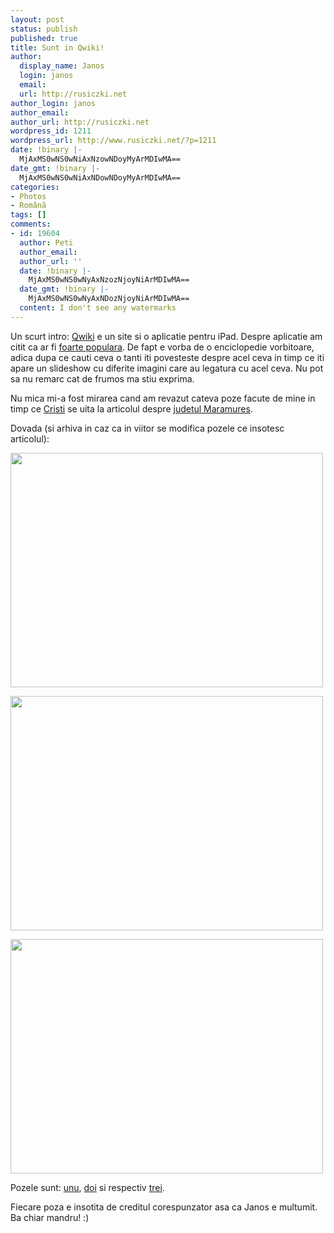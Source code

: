 ```yaml
---
layout: post
status: publish
published: true
title: Sunt in Qwiki!
author:
  display_name: Janos
  login: janos
  email: 
  url: http://rusiczki.net
author_login: janos
author_email: 
author_url: http://rusiczki.net
wordpress_id: 1211
wordpress_url: http://www.rusiczki.net/?p=1211
date: !binary |-
  MjAxMS0wNS0wNiAxNzowNDoyMyArMDIwMA==
date_gmt: !binary |-
  MjAxMS0wNS0wNiAxNDowNDoyMyArMDIwMA==
categories:
- Photos
- Română
tags: []
comments:
- id: 19604
  author: Peti
  author_email: 
  author_url: ''
  date: !binary |-
    MjAxMS0wNS0wNyAxNzozNjoyNiArMDIwMA==
  date_gmt: !binary |-
    MjAxMS0wNS0wNyAxNDozNjoyNiArMDIwMA==
  content: I don't see any watermarks
---
```

<p>Un scurt intro: <a href="http://www.qwiki.com">Qwiki</a> e un site si o aplicatie pentru iPad. Despre aplicatie am citit ca ar fi <a href="http://techcrunch.com/2011/05/03/qwiki-ipad-app-hits-250k-downloads-in-11-days/">foarte populara</a>. De fapt e vorba de o enciclopedie vorbitoare, adica dupa ce cauti ceva o tanti iti povesteste despre acel ceva in timp ce iti apare un slideshow cu diferite imagini care au legatura cu acel ceva. Nu pot sa nu remarc cat de frumos ma stiu exprima.</p>
<p>Nu mica mi-a fost mirarea cand am revazut cateva poze facute de mine in timp ce <a href="http://www.facebook.com/colacristian">Cristi</a> se uita la articolul despre <a href="http://www.qwiki.com/q/#!/Maramureş_County">judetul Maramures</a>.</p>
<p>Dovada (si arhiva in caz ca in viitor se modifica pozele ce insotesc articolul):</p>
<p><a href="http://www.rusiczki.net/wp-content/uploads/2011/05/photo-0.png"><img src="http://www.rusiczki.net/wp-content/uploads/2011/05/photo-0-500x375.png" alt="" title="Screenshot 1" width="500" height="375"/></a></p>
<p><a href="http://www.rusiczki.net/wp-content/uploads/2011/05/photo-1.png"><img src="http://www.rusiczki.net/wp-content/uploads/2011/05/photo-1-500x375.png" alt="" title="Screenshot 2" width="500" height="375"/></a></p>
<p><a href="http://www.rusiczki.net/wp-content/uploads/2011/05/photo-2.png"><img src="http://www.rusiczki.net/wp-content/uploads/2011/05/photo-2-500x375.png" alt="" title="Screenshot 3" width="500" height="375"/></a></p>
<p>Pozele sunt: <a href="http://www.flickr.com/photos/janos/2129021193/">unu</a>, <a href="http://www.flickr.com/photos/janos/2129798320/">doi</a> si respectiv <a href="http://www.flickr.com/photos/janos/2129800710/">trei</a>.</p>
<p>Fiecare poza e insotita de creditul corespunzator asa ca Janos e multumit. Ba chiar mandru! :)</p>
